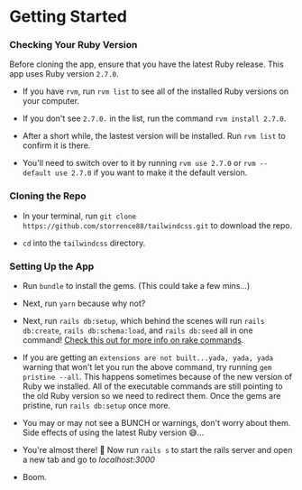 # Getting Started

### Checking Your Ruby Version
Before cloning the app, ensure that you have the latest Ruby release. This app uses Ruby version `2.7.0`.

* If you have `rvm`, run `rvm list` to see all of the installed Ruby versions on your computer.

* If you don't see `2.7.0.` in the list, run the command `rvm install 2.7.0`.

* After a short while, the lastest version will be installed. Run `rvm list` to confirm it is there.

* You'll need to switch over to it by running `rvm use 2.7.0` or `rvm --default use 2.7.0` if you want to make it the default version.

### Cloning the Repo
* In your terminal, run `git clone https://github.com/storrence88/tailwindcss.git` to download the repo.

* `cd` into the `tailwindcss` directory.

### Setting Up the App
* Run `bundle` to install the gems. (This could take a few mins...)

* Next, run `yarn` because why not?

* Next, run `rails db:setup`, which behind the scenes will run `rails db:create`, `rails db:schema:load`, and `rails db:seed` all in one command! [Check this out for more info on rake commands](https://jacopretorius.net/2014/02/all-rails-db-rake-tasks-and-what-they-do.html).

* If you are getting an `extensions are not built...yada, yada, yada` warning that won't let you run the above command, try running `gem pristine --all`. This happens sometimes because of the new version of Ruby we installed. All of the executable commands are still pointing to the old Ruby version so we need to redirect them. Once the gems are pristine, run `rails db:setup` once more.

* You may or may not see a BUNCH or warnings, don't worry about them. Side effects of using the latest Ruby version 😅...

* You're almost there! 🙌 Now run `rails s` to start the rails server and open a new tab and go to _localhost:3000_

* Boom.
